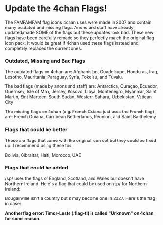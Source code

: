 # Update the 4chan Flags!

The FAMFAMFAM flag icons 4chan uses were made in 2007 and contain many outdated and missing flags. Anons and staff have already updated/made SOME of the flags but these updates look bad. These new flags have been carefully remade so they perfectly match the original flag icon pack. It would be great if 4chan used these flags instead and completely replaced the current ones.

### Outdated, Missing and Bad Flags

The outdated flags on 4chan are: Afghanistan, Guadeloupe, Honduras, Iraq, Lesotho, Mauritania, Paraguay, Syria, Tokelau, and Tuvalu.

The bad flags (made by anons and staff) are: Antarctica, Curaçao, Ecuador, Guernsey, Isle of Man, Jersey, Kosovo, Libya, Montenegro, Myanmar, Saint Martin, Sint Marteen, South Sudan, Western Sahara, Uzbekistan, Vatican City

The missing flags on 4chan (e.g. French Guiana just uses the French flag) are: French Guiana, Carribean Netherlands, Réunion, and Saint Barthélemy

### Flags that could be better

These are flags that came with the original icon set but they could be fixed up. I recommend using these too

Bolivia, Gibraltar, Haiti, Morocco, UAE

### Flags that could be added

/sp/ uses the flags of England, Scotland, and Wales but doesn't have Northern Ireland. Here's a flag that could be used on /sp/ for Northern Ireland: 

Bougainville isn't a country but it may become one in 2027. Here's the flag in case: 

**Another flag error: Timor-Leste (.flag-tl) is called "Unknown" on 4chan for some reason.**
